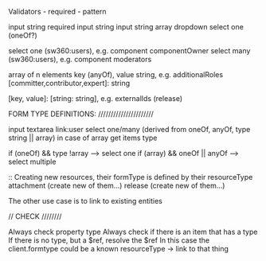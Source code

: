 Validators
    - required
    - pattern

input string required
input string
input string array
dropdown select one (oneOf?)

select one (sw360:users), e.g. component componentOwner
select many (sw360:users), e.g. component moderators

array of n elements
key (anyOf), value string, e.g. additionalRoles
[committer,contributor,expert]: string

[key, value]: [string: string], e.g. externalIds (release)

FORM TYPE DEFINITIONS:
//////////////////////

input
textarea
link:user
select one/many (derived from oneOf, anyOf, type string || array)
    in case of array get items type


if (oneOf) && type !array --> select one
if (array) && oneOf || anyOf --> select multiple

:: Creating new resources, their formType is defined by their resourceType
attachment (create new of them...)
release (create new of them...)

The other use case is to link to existing entities


// CHECK
////////

Always check property type
Always check if there is an item that has a type
    If there is no type, but a $ref, resolve the $ref
    In this case the client.formtype could be a known resourceType -> link to that thing
